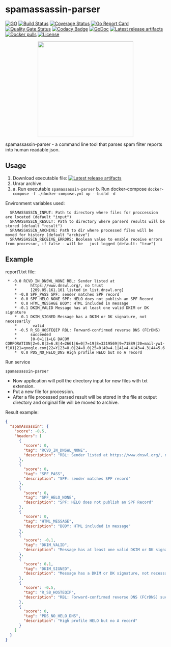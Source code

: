 # spamassassin-parser

[![GO](https://img.shields.io/github/go-mod/go-version/oleg-balunenko/spamassassin-parser)](https://golang.org/doc/devel/release.html)
[![Build Status](https://travis-ci.com/obalunenko/spamassassin-parser.svg?branch=master)](https://travis-ci.com/obalunenko/spamassassin-parser)
[![Coverage Status](https://coveralls.io/repos/github/obalunenko/spamassassin-parser/badge.svg?branch=master)](https://coveralls.io/github/obalunenko/spamassassin-parser?branch=master)
[![Go Report Card](https://goreportcard.com/badge/github.com/obalunenko/spamassassin-parser)](https://goreportcard.com/report/github.com/obalunenko/spamassassin-parser)
[![Quality Gate Status](https://sonarcloud.io/api/project_badges/measure?project=oleg-balunenko_spamassassin-parser&metric=alert_status)](https://sonarcloud.io/dashboard?id=oleg-balunenko_spamassassin-parser)
[![Codacy Badge](https://api.codacy.com/project/badge/Grade/8847ad100b3f415fa419430a58de1a2d)](https://www.codacy.com/manual/oleg.balunenko/spamassassin-parser?utm_source=github.com&amp;utm_medium=referral&amp;utm_content=oleg-balunenko/spamassassin-parser&amp;utm_campaign=Badge_Grade)
[![GoDoc](https://godoc.org/github.com/obalunenko/spamassassin-parser?status.svg)](https://godoc.org/github.com/obalunenko/spamassassin-parser)
[![Latest release artifacts](https://img.shields.io/github/v/release/obalunenko/spamassassin-parser)](https://github.com/obalunenko/spamassassin-parser/releases/latest)
[![Docker pulls](https://img.shields.io/docker/pulls/olegbalunenko/spamassassin-parser)](https://hub.docker.com/r/olegbalunenko/spamassassin-parser)
[![License](https://img.shields.io/github/license/obalunenko/spamassassin-parser)](/LICENSE)

<p align="center">
  <img src="https://github.com/obalunenko/spamassassin-parser/blob/master/.assets/assassingopher.png" alt="" width="300">
  <br>
</p>

spamassassin-parser - a command line tool that parses spam filter reports into human readable json.

## Usage

1. Download executable file: [![Latest release artifacts](https://img.shields.io/github/v/release/obalunenko/spamassassin-parser)](https://github.com/obalunenko/spamassassin-parser/releases/latest)
2. Unrar archive.
3. a. Run executable `spamassassin-parser`
   b. Run docker-compose `docker-compose -f ./docker-compose.yml up --build -d`

Environment variables used:

```env
  SPAMASSASSIN_INPUT: Path to directory where files for proccession are located (default "input")
  SPAMASSASSIN_RESULT: Path to directory where parserd results will be stored (default "result")
  SPAMASSASSIN_ARCHIVE: Path to dir where processed files will be moved for history (default "archive")
  SPAMASSASSIN_RECEIVE_ERRORS: Boolean value to enable receive errors from processor, if false - will be   just logged (default: "true")
```

## Example

report1.txt file:

```text
 * -0.0 RCVD_IN_DNSWL_NONE RBL: Sender listed at
    *      https://www.dnswl.org/, no trust
    *      [209.85.161.101 listed in list.dnswl.org]
    * -0.0 SPF_PASS SPF: sender matches SPF record
    *  0.0 SPF_HELO_NONE SPF: HELO does not publish an SPF Record
    *  0.0 HTML_MESSAGE BODY: HTML included in message
    * -0.1 DKIM_VALID Message has at least one valid DKIM or DK signature
    *  0.1 DKIM_SIGNED Message has a DKIM or DK signature, not necessarily
    *       valid
    * -0.5 R_SB_HOSTEQIP RBL: Forward-confirmed reverse DNS (FCrDNS)
    *      succeeded
    *      [0-0=1|1=LG DACOM CORPORATION|2=6.8|3=6.8|4=2661|6=0|7=19|8=3319569|9=71889|20=mail-yw1-f101|21=google.com|22=Y|23=8.0|24=8.0|25=0|40=4.1|41=4.4|43=4.3|44=5.6|45=N|46=18|48=24|53=US|54=-97.822|55=37.751|56=1000|57=1571272183]
    *  0.0 PDS_NO_HELO_DNS High profile HELO but no A record
```

Run service

```bash
spamassassin-parser
```

- Now application will poll the directory input for new files with txt extension.
- Put a new file for procession.
- After a file processed parsed result will be stored in the file at output directory and original file will be moved to archive.

Result example:

```json
{
  "spamAssassin": {
    "score": -0.5,
    "headers": [
      {
        "score": 0,
        "tag": "RCVD_IN_DNSWL_NONE",
        "description": "RBL: Sender listed at https://www.dnswl.org/, no trust [209.85.161.101 listed in list.dnswl.org]"
      },
      {
        "score": 0,
        "tag": "SPF_PASS",
        "description": "SPF: sender matches SPF record"
      },
      {
        "score": 0,
        "tag": "SPF_HELO_NONE",
        "description": "SPF: HELO does not publish an SPF Record"
      },
      {
        "score": 0,
        "tag": "HTML_MESSAGE",
        "description": "BODY: HTML included in message"
      },
      {
        "score": -0.1,
        "tag": "DKIM_VALID",
        "description": "Message has at least one valid DKIM or DK signature"
      },
      {
        "score": 0.1,
        "tag": "DKIM_SIGNED",
        "description": "Message has a DKIM or DK signature, not necessarily valid"
      },
      {
        "score": -0.5,
        "tag": "R_SB_HOSTEQIP",
        "description": "RBL: Forward-confirmed reverse DNS (FCrDNS) succeeded [0-0=1|1=LG DACOM CORPORATION|2=6.8|3=6.8|4=2661|6=0|7=19|8=3319569|9=71889|20=mail-yw1-f101|21=google.com|22=Y|23=8.0|24=8.0|25=0|40=4.1|41=4.4|43=4.3|44=5.6|45=N|46=18|48=24|53=US|54=-97.822|55=37.751|56=1000|57=1571272183]"
      },
      {
        "score": 0,
        "tag": "PDS_NO_HELO_DNS",
        "description": "High profile HELO but no A record"
      }
    ]
  }
}
```
